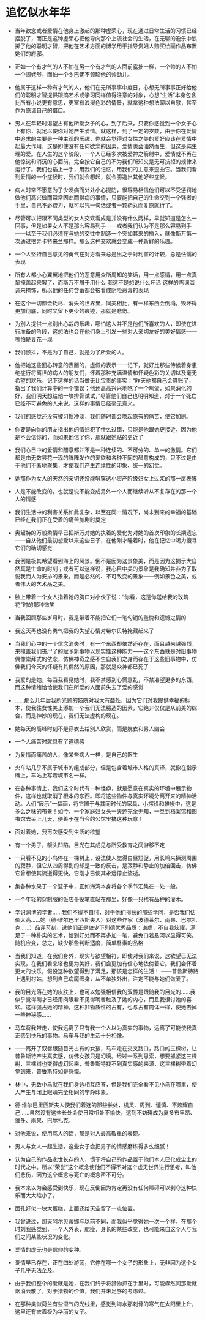 # 追忆似水年华
* 当年欲念或者爱情在他身上激起的那种虚荣心，现在通过日常生活的习惯已经摆脱了，而正是这种虚荣心把他导向那个上流社会的生活，在无聊的逸乐中浪掷了他的聪明才智，把他在艺术方面的博学用于指导贵妇人购买绘画作品布置她们的府邸。

* 正如一个有才气的人不怕在另一个有才气的人面前露拙一样，一个帅的人不怕一个阔姥爷，而怕一个乡巴佬不领略他的帅劲儿。

* 他属于这样一种有才气的人，他们在无所事事中度日，心想无所事事正好给他们的聪明才智提供跟搞艺术或学习同样值得注意的对象，心想“生活”本身包含比所有小说更有意思，更富有浪漫色彩的情景，就拿这种想法聊以自慰，甚至作为原谅自己的借口。

* 男人在年轻时渴望占有他所爱女子的心，到了后来，只要你感觉到一个女子心上有你，就足以使你对她产生爱情。就这样，到了一定的岁数，由于你在爱情中追求的主要是一种主观的乐趣，你就会觉得对女性之美的爱好应该在爱情中起最大作用，这是即使没有任何欲念的因素，爱情也会油然而生，但这是纯生理的爱。在人生的这个阶段，一个人已经多次被爱神之箭射中，爱情就不再在他惊诧和消沉的心面前，完全按它自己的不为我们所知又是无可抗拒的规律来运行了。我们也插上一手，用我们的记忆，用我们的主意来歪曲它。当我们看到爱情的一个症候时，我们就会想起，就会臆造出其他好些症候。

* 病人时常不愿意为了少发病而处处小心提防，很容易相信他们可以不受惩罚地做他们高兴做而常常因此而得病的事情，只要能把自己的生命交到一个强者的手里，自己不必费力，就可以凭一句话或者一颗药丸而复原就行了。
 

* 尽管可以把跟不同类型的女人交欢看成是并没有什么两样，早就知道是怎么一回事，但是如果女人不是那么容易到手——或者我们认为不是那么容易到手——以至于我们必须在与她的交往中制造一个突如其来的插入，就像斯万第一次通过摆弄卡特来兰那样。那么这种交欢就会变成一种新鲜的乐趣。
 
 
* 一个人坚持自己意见的勇气在对方看来总是出之于对利害的计较，总是怯懦的表现
 
* 所有人都小心翼翼地把他们的恶意用众所周知的笑话，用一点感情，用一点真挚掩盖起来罢了，而斯万不屑于用什么 我这不是想说什么坏话 这样的陈词滥调来掩饰，所以他的任何含蓄都会被看成阴险恶毒的表现
 
 
* 在这个一切都会耗尽、消失的世界里，同美相比，有一样东西会倒塌，毁坏得更加彻底，同时又留下更少的痕迹，那就是悲伤。
 
 
* 为别人提供一点别出心裁的乐趣，哪怕这人并不是他们所喜欢的人，即使在进行准备的阶段，这想法也会在他们身上引发一些对人亲切友好的美好情感——哪怕是昙花一现

* 我们颤抖，不是为了自己，就是为了所爱的人。
 
* 他把她这些回心转意的表面的，虚假的表示一一记下，就好比那些侍候着身患绝症行将离世的病人的朋友们，怀着那种充满温情和怀疑色彩的关切以及毫无希望的欢乐，记下这样的话当做无比宝贵的事实：“昨天他都自己会算账了，指出了我们计算中的一个错误；他还高高兴兴地吃了一个鸡蛋，如果消化的好，我们明天想给他一块排骨试试，”尽管他们自己也明明知道，对于一个死亡已经不可避免的人来说，这样的事情已经毫无意义。

* 我们的感觉还没有被习惯冲淡，我们随时都会唤起原有的痛苦，使它加剧。

* 你要是向你的朋友指出他的情妇犯了什么过错，只能是他跟她更接近，因为他是不会信你的，而如果他信了你，那就跟她贴的更近了

* 我们心目中的爱情和醋意都并不是一种连续的、不可分的、单一的激情。它们都是由无数昙花一现的阵阵发作的爱欲和各种不同的醋意构成的，只不过是由于他们不断地聚集，才使我们产生连续性的印象、统一的幻觉。

* 她那作为女人的天然的亲切还没能够穿透小资产阶级妇女上过浆的那一层表膜

* 人是不能改变的，也就是说不能变成另外一个人而继续听从不复存在的那一个人的情感

* 我们生活中的利害关系如此复杂，以至在同一情况下，尚未到来的幸福的基础已经在我们正在受着的痛苦加剧时奠定

* 奥黛特的万般柔情早已把斯万对她的执着的爱化为对她的首次印象的长期遗忘——自从他们最初想爱以来这些日子，在他刚才睡着时，他在记忆中竭力搜寻它们的确切感觉

* 我倒是极其希望看到海上的风景。倒不是因为这景象美，而是因为这揭示大自然真是生命的时刻；或者可以这样说，我心目中美的景象是我确知并非为了取悦我而人为安排的景象，而是必然的、不可改变的景象——例如景色之美，或者伟大的艺术品之美。

* 脸上带着一个女人指着她的胸口对小伙子说：“你看，这是你送给我的玫瑰花”时的那种微笑

* 当我回顾那些岁月时，我是带着不能把它们一笔勾销的羞愧和遗憾之情的

* 我这天再也没有勇气把我的失望心情对希尔贝特掩藏起来了

* 当我们心中的一个信念消失时，有一个东西却依然还存在，而且越来越强烈，来掩盖我们丧尸了的赋予新事物以现实性这种能力——这个东西就是对旧事物偶像崇拜式的依恋，仿佛神奇之感不生自我们之身而存在于这些旧事物中，仿佛我们今天的怀疑有其偶然的原因，那就是众神都已死了

* 我爱的是她，每当我看见她时，我不禁感到心慌意乱，不禁渴望更多的东西，而这种情绪恰恰使我们在所爱的人面前失去了爱的感觉

* ……那么几年后我所光顾的妓院对我大有益处，因为它们对我提供幸福的标本，使我往女性美上添加一个我们无法臆造的因素，它绝非仅仅是从前美的综合，而是神妙的现在，我们无法虚构的现在。

* 她每天的高峰时刻不是穿衣去给别人欣赏，而是脱衣和男人幽会

* 一个人痛苦时就具有了道德感

* 为爱情而痛苦的人，像某些病人一样，是自己的医生

* 火车站几乎不属于城市的组成部分，但是包含着城市人格的真谛，就像在指示牌上，车站上写着城市名一样。
* 在各种事情上，我们这个时代有一种怪癖，就是愿意在真实的环境中展示物件，这样也就取消了根本的东西。即将这些物件与真实环境分离开来的精神活动。人们“展示”一幅画，将它置于与其同时代的家具、小摆设和帷幔中，这是多么乏味的布景！如今，一个家庭妇女头一天还完全无知，一旦到档案馆和图书馆去呆上几天，便善于在当今的公馆里搞这种玩意！

* 面对着她，我再次感受到生活的欲望

* 有一个男子，额头凹陷，目光在其成见与所受教育之间游移不定

* 一只看不见的小鸟停在一棵树上，设法使人觉得白昼短促，用长鸣来探测周围的寂静，但它从四周得到的却是一致的反击，是寂静和静止的加倍回击，仿佛它曾想使其流逝得更快，它刚才已使其永远停止流逝。

* 集各种水果于一个篮子中，正如海湾本身将各个季节汇集在一处一般。

* 一个年轻的穿制服的饭店仆役笔直站在那里，好像一只稀有品种的灌木。

* 学识渊博的学者……我们不得不自忖，对于他们擅长的那些学问，是否我们估价太高……她（德·维尔巴里西斯夫人）对这些作家（波德莱尔、雨果、巴尔扎克……）品评苛刻，说他们正是缺少下列德优秀品质：谦虚，不自我炫耀，满足于一种朴实的艺术，恰到好处而不再多加一笔，避免口若悬河以显得可笑。随机应变，总之，缺少那些判断适度，简单朴素的品格

* 当我们知道，在我们身外，现实与欲望相符，即使对我们来说，这欲望已无法实现，在我们看来塔也更为美好，我们会更加有信心地依傍着它。我们会怀着更大的快乐，假设这种欲望得到了满足，那该是怎样的生活！       ——普鲁斯特路上遇到村姑，想到自己病魔缠身，从不单独外出，注定不能与她们做爱了。
 
* 我的目光落在她的皮肤上，也可以勉强相信我的双唇是跟随我的目光的……我似乎觉得刚才已经用肉眼看不见得嘴唇触及了她的内心，而且我很讨她的喜欢。这样强占她的精神，这种非物质性的占有，也与占有肉体一样，使她去掉一些神秘感……

* 马车将我带走，使我远离了只有我一个人以为真实的事物，远离了可能使我真正感到快乐的事物。马车与我的生活十分相像。
* ——离开了双唇跟随目光占有的女孩，马车走在交叉路口，路口的三棵树，让普鲁斯特产生真实感，仿佛女孩只是幻境。经过一系列思索，想要抓紧这三棵树，三棵树也变得虚幻起来，普鲁斯特找不到真实感的来源，这三棵树带着幻觉到来，普鲁斯特如是感慨。

* 林中，无数小鸟就在我们身边相互应答，但是我们完全看不见小鸟在哪里，使人产生与闭上眼睛完全相同的宁静印象。

* 德·维尔巴里西斯夫人使我们着迷的那些长处，机灵、周到、谨慎、不炫耀自己……虽然没有这些长处会使日常相处不愉快，这到不妨碍成为夏多布里昂、维多、雨果、巴尔扎克。


* 对他来说，使用骂人的话，那是对人最高敬重的表现。

* 男人与女人一起生活，这些女子会把男子的情感磨炼得多么细腻！

* 认为自己的作品永世长存的人，惯于将自己的作品置于他们本人已化成尘土的时代之中。所以“荣誉”这个概念使他们不得不对这个虚无世界进行思考，叫他们悲伤，因为这个概念与死亡的概念密不可分。

* 我本来以为会感受到快乐，现在反倒因为肯定再没有任何障碍可以剥夺这种快乐而大大缩小了。

* 面孔好似一块大蛋糕，上面还给天空留了一点位置。

* 我曾说过，那天阿尔贝蒂娜与以前不同，而我似乎觉得她一次一个样，在那个时刻我感觉到，一个人外表，肥瘦，身长的某些改变，也可能来自这个人与我们之间某些状况的变化。

* 爱情的虚无也是信仰的变种。
* 爱情早已存在，正在四处游荡，它停在哪一个女子的形象上，无非因为这个女子几乎无法企及。

* 由于我们整个的爱就是她，在我们终于将猎物抓在手里时，可能骤然间那爱就烟消云散了，对于猎物的价值，我们并未足够的考虑过。

* 在那种类似荷兰有些湿气的光线里，感觉到海水那刺骨的寒气在太阳里上升，这里还有衣着极为华丽的女子。






